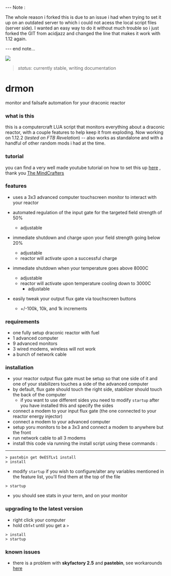 --- Note :

The whole reason i forked this is due to an issue i had when trying to set it up on an outdated server to which i could not acess the local script files (server side). I wanted an easy way to do it without much trouble so i just forked the GIT from acidjazz and changed the line that makes it work with 1.12 again. 

--- end note...

![](examples/2.jpg)
> *status*: currently stable, writing documentation


# drmon
monitor and failsafe automation for your draconic reactor

### what is this
this is a computercraft LUA script that monitors everything about a draconic reactor, with a couple features to help keep it from exploding. Now working on 1.12.2 (*tested on FTB Revelation*) -- also works as standalone and with a handful of other random mods i had at the time.


### tutorial
you can find a very well made youtube tutorial on how to set this up [here](https://www.youtube.com/watch?v=8rBhQP1xqEU) , thank you [The MindCrafters](https://www.youtube.com/channel/UCf2wEy4_BbYpAQcgvN26OaQ)

### features
* uses a 3x3 advanced computer touchscreen monitor to interact with your reactor
* automated regulation of the input gate for the targeted field strength of 50%
  * adjustable
* immediate shutdown and charge upon your field strength going below 20%
  * adjustable
  * reactor will activate upon a successful charge
* immediate shutdown when your temperature goes above 8000C
  * adjustable
  * reactor will activate upon temperature cooling down to 3000C
    * adjustable

* easily tweak your output flux gate via touchscreen buttons
  * +/-100k, 10k, and 1k increments

### requirements
* one fully setup draconic reactor with fuel
* 1 advanced computer
* 9 advanced monitors
* 3 wired modems, wireless will not work
* a bunch of network cable

### installation
* your reactor output flux gate must be setup so that one side of it and one of your stabilizers touches a side of the advanced computer
* by default, flux gate should touch the right side, stabilizer should touch the back of the computer
  * if you want to use different sides you need to modify `startup` after you have installed this and specify the sides
* connect a modem to your input flux gate (the one connected to your reactor energy injector)
* connect a modem to your advanced computer
* setup yoru monitors to be a 3x3 and connect a modem to anywhere but the front
* run network cable to all 3 modems
* install this code via running the install script using these commands :
---

```
> pastebin get 0eESTLv1 install
> install
```
* modify `startup` if you wish to configure/alter any variables mentioned in the feature list, you'll find them at the top of the file
```
> startup
```
* you should see stats in your term, and on your monitor

### upgrading to the latest version
* right click your computer
* hold ctrl+t until you get a `>`

```
> install
> startup
```

### known issues
* there is a problem with **skyfactory 2.5** and **pastebin**, see workarounds [here](https://github.com/acidjazz/drmon/issues/9#issuecomment-277910288)
